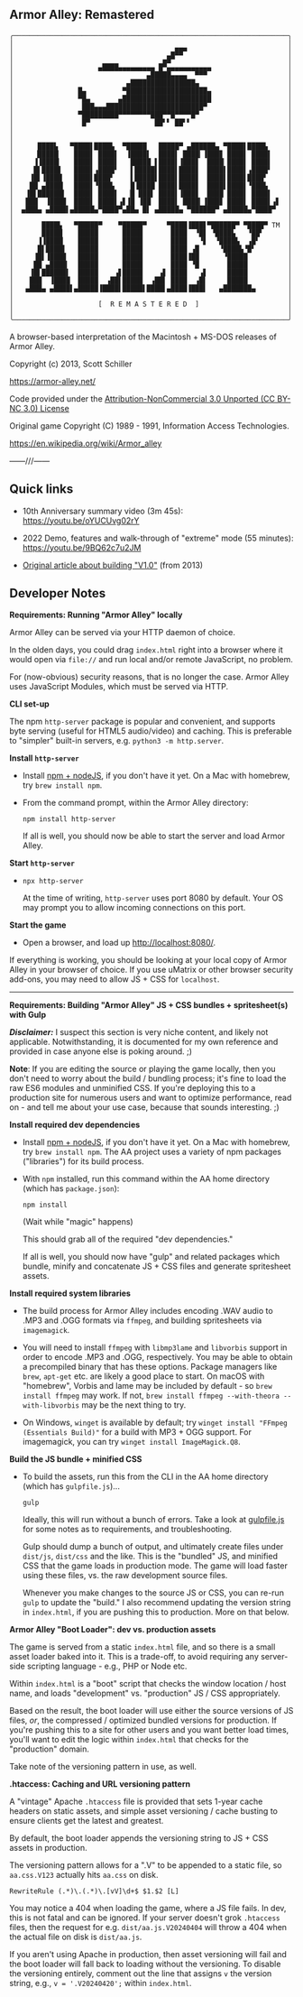 ## **Armor Alley: Remastered**

```
╭────────────────────────────────────────────────────────────────────╮
│                                                                    │
│                                       ▄██▀                         │
│                                     ▄█▀                            │
│                     ▄████▄▄▄▄▄▄▄▄▄ █▀▄▄▄▄▄▄▄▄▄▄▄                   │
│                                 ▄█████▄▄▄▄  ▀▀▀                    │
│                            ▄████████████████▄                      │
│                █▄         ▀████████████████████▄                   │
│                ▀█▄       ▄██████████████████████                   │
│                 ███▄▄▄████████████████████████▀                    │
│                ▀█████████▀▀▀▀▀▀▀▀███▀▀█▀▀▀▀█▀                      │
│                 █▀                ██▘▘ ██▘▘                        │
│                                                                    │
│                                                                    │
│      ████▙   ▀████▌████▙  ▀█████   █████▀ ▄██████▄ ▀████▌████▙     │
│     ▕█████▏   ████▌ ████▌  ▐████▌  ████▌ ████▎▐███▊ ████▌ ████▌    │
│     ▐▐████▎   ████▌ ████▌   █████ ▌████▌▐███▊  ████▏████▌ ████▌    │
│     █▌████▋   ████▌▗████▘   ▌█████▌████▌████▊  ████▌████▌▗████▘    │
│    ▐█▌▐████   ████▌████▘    ▌█████▌████▌████▊  ████▌████▌████▘     │
│    ██ ▄████▎  ████▌▝███▙    █▐████ ████▌████▊  ████▌████▌▝███▙     │
│   ▐█▌██████▌  ████▌ ████▌  ▕█ ███▌ ████▌▐███▊  ████ ████▌ ████▌    │
│   ███  ▐████  ████▌ ████▌▗▋▐█ ▐██  ████▌ ████▎▐███▊ ████▌ ████▌▗▋  │
│  ▄███▄ ▄████▌▄█████▄▀████▀▄██▄ █▌ ▄█████▄ ▀██████▀ ▄█████▄▀████▀   │
│                                                                    │
│       ████▙   ▀█████▀    ▀█████▀     ▀████▐███▋▀██████▀ ▀████▀ TM  │
│       █████▏   █████      █████       ████  ▝█▋ ▝████▙   ▝██▘      │
│      ▐▐████▎   █████      █████       ████   ▝▋  ▝████▙  ▗█▘       │
│      █▌████▋   █████      █████       ████ ▗█     ▝████▙▝█▘        │
│     ▐█▌▐████   █████      █████       ████▐██      ▝█████          │
│     ██ ▄████▎  █████      █████       ████ ▝█       █████          │
│    ▐█▌██████▌  █████    ▗▋█████    ▗▋ ████   ▗▋     █████          │
│    ███  ▐████  █████  ▗██▌█████  ▗██▌ ████  ▗█▌     █████          │
│   ▄███▄ ▄████▌▄█████▐████▌█████▌████▌▄████▐███▌   ▄███████▄        │
│                                                                    │
│                     [  R E M A S T E R E D  ]                      │
│                                                                    │
╰────────────────────────────────────────────────────────────────────╯
```

A browser-based interpretation of the Macintosh + MS-DOS releases of Armor Alley.

Copyright (c) 2013, Scott Schiller

https://armor-alley.net/

Code provided under the [Attribution-NonCommercial 3.0 Unported (CC BY-NC 3.0) License](https://creativecommons.org/licenses/by-nc/3.0/)

Original game Copyright (C) 1989 - 1991, Information Access Technologies.

https://en.wikipedia.org/wiki/Armor_alley

——///——

## Quick links

- 10th Anniversary summary video (3m 45s): https://youtu.be/oYUCUvg02rY

- 2022 Demo, features and walk-through of "extreme" mode (55 minutes): https://youtu.be/9BQ62c7u2JM

- [Original article about building "V1.0"](https://schillmania.com/content/entries/2013/armor-alley-web-prototype/) (from 2013)

## Developer Notes

**Requirements: Running "Armor Alley" locally**

Armor Alley can be served via your HTTP daemon of choice.

In the olden days, you could drag `index.html` right into a browser where it would open via `file://` and run local and/or remote JavaScript, no problem.

For (now-obvious) security reasons, that is no longer the case. Armor Alley uses JavaScript Modules, which must be served via HTTP.

**CLI set-up**

The npm `http-server` package is popular and convenient, and supports byte serving (useful for HTML5 audio/video) and caching. This is preferable to "simpler" built-in servers, e.g. `python3 -m http.server`.

**Install `http-server`**

- Install [npm + nodeJS](https://nodejs.org), if you don't have it yet. On a Mac with homebrew, try `brew install npm`.

- From the command prompt, within the Armor Alley directory:

  `npm install http-server`

  If all is well, you should now be able to start the server and load Armor Alley.

**Start `http-server`**

- `npx http-server`

  At the time of writing, `http-server` uses port 8080 by default. Your OS may prompt you to allow incoming connections on this port.

**Start the game**

- Open a browser, and load up [http://localhost:8080/](http://localhost:8080/).

If everything is working, you should be looking at your local copy of Armor Alley in your browser of choice. If you use uMatrix or other browser security add-ons, you may need to allow JS + CSS for `localhost`.

---

**Requirements: Building "Armor Alley" JS + CSS bundles + spritesheet(s) with Gulp**

**_Disclaimer:_** I suspect this section is very niche content, and likely not applicable. Notwithstanding, it is documented for my own reference and provided in case anyone else is poking around. ;)

**Note**: If you are editing the source or playing the game locally, then you don't need to worry about the build / bundling process; it's fine to load the raw ES6 modules and unminified CSS. If you're deploying this to a production site for numerous users and want to optimize performance, read on - and tell me about your use case, because that sounds interesting. ;)

**Install required dev dependencies**

- Install [npm + nodeJS](https://nodejs.org), if you don't have it yet. On a Mac with homebrew, try `brew install npm`. The AA project uses a variety of npm packages ("libraries") for its build process.

- With `npm` installed, run this command within the AA home directory (which has `package.json`):

  `npm install`

  (Wait while "magic" happens)

  This should grab all of the required "dev dependencies."

  If all is well, you should now have "gulp" and related packages which bundle, minify and concatenate JS + CSS files and generate spritesheet assets.

**Install required system libraries**

- The build process for Armor Alley includes encoding .WAV audio to .MP3 and .OGG formats via `ffmpeg`, and building spritesheets via `imagemagick`.

- You will need to install `ffmpeg` with `libmp3lame` and `libvorbis` support in order to encode .MP3 and .OGG, respectively. You may be able to obtain a precompiled binary that has these options. Package managers like `brew`, `apt-get` etc. are likely a good place to start. On macOS with "homebrew", Vorbis and lame may be included by default - so `brew install ffmpeg` may work. If not, `brew install ffmpeg --with-theora --with-libvorbis` may be the next thing to try.

- On Windows, `winget` is available by default; try `winget install "FFmpeg (Essentials Build)"` for a build with MP3 + OGG support. For imagemagick, you can try `winget install ImageMagick.Q8`.

**Build the JS bundle + minified CSS**

- To build the assets, run this from the CLI in the AA home directory (which has `gulpfile.js`)...

  `gulp`

  Ideally, this will run without a bunch of errors. Take a look at [gulpfile.js](gulpfile.js) for some notes as to requirements, and troubleshooting.

  Gulp should dump a bunch of output, and ultimately create files under `dist/js`, `dist/css` and the like. This is the "bundled" JS, and minified CSS that the game loads in production mode. The game will load faster using these files, vs. the raw development source files.

  Whenever you make changes to the source JS or CSS, you can re-run `gulp` to update the "build." I also recommend updating the version string in `index.html`, if you are pushing this to production. More on that below.

**Armor Alley "Boot Loader": dev vs. production assets**

The game is served from a static `index.html` file, and so there is a small asset loader baked into it. This is a trade-off, to avoid requiring any server-side scripting language - e.g., PHP or Node etc.

Within `index.html` is a "boot" script that checks the window location / host name, and loads "development" vs. "production" JS / CSS appropriately.

Based on the result, the boot loader will use either the source versions of JS files, _or_, the compressed / optimized bundled versions for production. If you're pushing this to a site for other users and you want better load times, you'll want to edit the logic within `index.html` that checks for the "production" domain.

Take note of the versioning pattern in use, as well.

**.htaccess: Caching and URL versioning pattern**

A "vintage" Apache `.htaccess` file is provided that sets 1-year cache headers on static assets, and simple asset versioning / cache busting to ensure clients get the latest and greatest.

By default, the boot loader appends the versioning string to JS + CSS assets in production.

The versioning pattern allows for a ".V" to be appended to a static file, so `aa.css.V123` actually hits `aa.css` on disk.

```
RewriteRule (.*)\.(.*)\.[vV]\d+$ $1.$2 [L]
```

You may notice a 404 when loading the game, where a JS file fails. In dev, this is not fatal and can be ignored. If your server doesn't grok `.htaccess` files, then the request for e.g. `dist/aa.js.V20240404` will throw a 404 when the actual file on disk is `dist/aa.js`.

If you aren't using Apache in production, then asset versioning will fail and the boot loader will fall back to loading without the versioning. To disable the versioning entirely, comment out the line that assigns `v` the version string, e.g., `v = '.V20240420';` within `index.html`.
